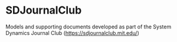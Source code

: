 # SDJournalClub
Models and supporting documents developed as part of the System Dynamics Journal Club (https://sdjournalclub.mit.edu/)
